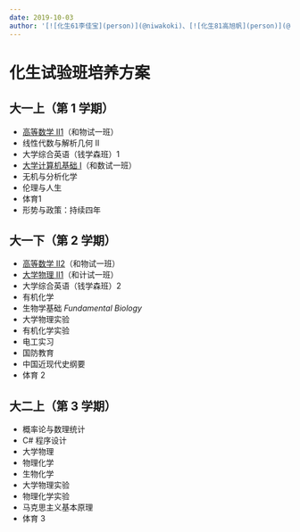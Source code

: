 ```yaml
---
date: 2019-10-03
author: '[![化生61李佳宝](person)](@niwakoki)、[![化生81高旭帆](person)](@gxf1212)'
---
```


# 化生试验班培养方案

## 大一上（第 1 学期）
- [高等数学 II1](/course/advanced-mathematics)（和物试一班）
- 线性代数与解析几何 II
- 大学综合英语（钱学森班）1
- [大学计算机基础 I](/course/fundamentals-of-college-computer)（和数试一班）
- 无机与分析化学
- 伦理与人生
- 体育1
- 形势与政策：持续四年

## 大一下（第 2 学期）
- [高等数学 II2](/course/advanced-mathematics)（和物试一班）
- [大学物理 II1](/course/university-physics)（和计试一班）
- 大学综合英语（钱学森班）2
- 有机化学
- 生物学基础 *Fundamental Biology*
- 大学物理实验
- 有机化学实验
- 电工实习
- 国防教育
- 中国近现代史纲要
- 体育 2

## 大二上（第 3 学期）
- 概率论与数理统计
- C# 程序设计
- 大学物理
- 物理化学
- 生物化学
- 大学物理实验
- 物理化学实验
- 马克思主义基本原理
- 体育 3
